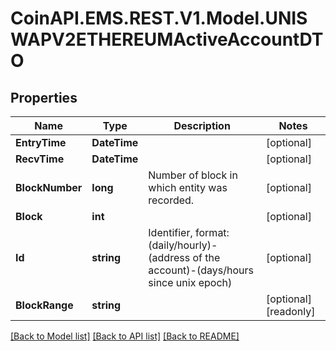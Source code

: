 
# CoinAPI.EMS.REST.V1.Model.UNISWAPV2ETHEREUMActiveAccountDTO

## Properties

Name | Type | Description | Notes
------------ | ------------- | ------------- | -------------
**EntryTime** | **DateTime** |  | [optional] 
**RecvTime** | **DateTime** |  | [optional] 
**BlockNumber** | **long** | Number of block in which entity was recorded. | [optional] 
**Block** | **int** |  | [optional] 
**Id** | **string** | Identifier, format: (daily/hourly)-(address of the account)-(days/hours since unix epoch) | [optional] 
**BlockRange** | **string** |  | [optional] [readonly] 

[[Back to Model list]](../README.md#documentation-for-models)
[[Back to API list]](../README.md#documentation-for-api-endpoints)
[[Back to README]](../README.md)

